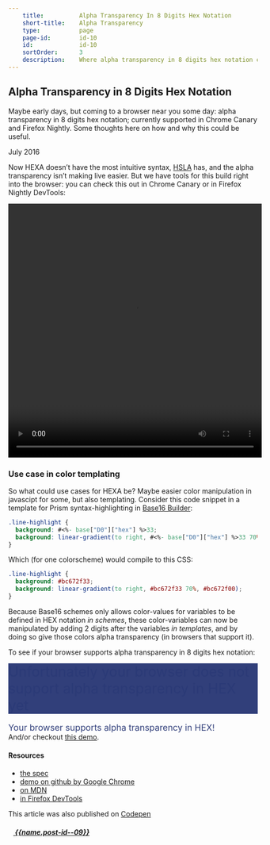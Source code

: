 ```yaml
---
    title:          Alpha Transparency In 8 Digits Hex Notation
    short-title:    Alpha Transparency
    type:           page
    page-id:        id-10
    id:             id-10
    sortOrder:      3
    description:    Where alpha transparency in 8 digits hex notation can be usefull
---
```


## Alpha Transparency in 8 Digits Hex Notation

<span class="dropcap">M</span>aybe early days, but coming to a browser near you some day: alpha transparency in 8 digits hex notation; currently supported in Chrome Canary and Firefox Nightly. Some thoughts here on how and why this could be useful.

<p class="publication-list__item__meta"><time datetime="2016-15-05">July 2016</time></p>

Now HEXA doesn’t have the most intuitive syntax, [HSLA](https://css-tricks.com/yay-for-hsla/) has, and the alpha transparency isn’t making live easier. But we have tools for this build right into the browser: you can check this out in Chrome Canary or in Firefox Nightly DevTools:
<div class="container-media container-media-square">
<video src="https://pbs.twimg.com/tweet_video/CiujHSrWkAEuuCL.mp4" width="512" height="512" controls autoplay>Your browser does not support the video tag.</video>
</div>

### Use case in color templating
So what could use cases for HEXA be? Maybe easier color manipulation in javascipt for some, but also templating. Consider this code snippet in a template for Prism syntax-highlighting in [Base16 Builder](https://github.com/base16-builder/base16-builder/):

```css
.line-highlight {
  background: #<%- base["D0"]["hex"] %>33;
  background: linear-gradient(to right, #<%- base["D0"]["hex"] %>33 70%, #<%- base["D0"]["hex"] %>00);
}
```

Which (for one colorscheme) would compile to this CSS:

```css
.line-highlight {
  background: #bc672f33;
  background: linear-gradient(to right, #bc672f33 70%, #bc672f00);
}
```

Because Base16 schemes only allows color-values for variables to be defined in HEX notation _in schemes_, these color-variables can now be manipulated by adding 2 digits after the variables _in templates_, and by doing so give those colors alpha transparency (in browsers that support it).

To see if your browser supports alpha transparency in 8 digits hex notation: <span style="font-size:2em;background-color:#263573f2;color:hsla(228, 50%, 30%, 0.5);display:inline-block;margin-top:.5em">Unfortunately your browser does not support alpha transparency in HEX yet</span><br><span style="color:#fff;color:#263573f2;display:inline-block;margin-top:1em;font-size:1.25em">Your browser supports alpha transparency in HEX!</span> <br>And/or checkout [this demo](http://codepen.io/atelierbram/full/bZAGmW/).

#### Resources
- [the spec](https://drafts.csswg.org/css-color/#hex-notation)
- [demo on github by Google Chrome](https://googlechrome.github.io/samples/css-alpha-channel/)
- [on MDN](https://developer.mozilla.org/en-US/docs/Web/CSS/color_value#rgba) 
- [in Firefox DevTools](https://twitter.com/patrickbrosset/status/732859240147243008)

<span class="note">This article was also published on [Codepen](http://codepen.io/atelierbram/post/alpha-transparency-in-hex)</span>

<div class="prevnext">
  <h5><a href="../{{url.post-id--09}}" rel="prev"><i class="icon icon-8 icon-arrow-left"><svg class="shape-icon" viewBox="0 0 8 12" width="10" height="15"><use xlink:href="#shape-arrow-point-left"></use></svg></i> {{name.post-id--09}}</a></h5>
</div>
